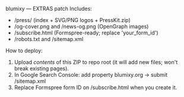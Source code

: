 blumixy — EXTRAS patch
Includes:
- /press/ (index + SVG/PNG logos + PressKit.zip)
- /og-cover.png and /news-og.png (OpenGraph images)
- /subscribe.html (Formspree-ready; replace 'your_form_id')
- /robots.txt and /sitemap.xml

How to deploy:
1) Upload *contents* of this ZIP to repo root (it will add new files; won't break existing pages).
2) In Google Search Console: add property blumixy.org → submit /sitemap.xml
3) Replace Formspree form ID on /subscribe.html when you create it.
